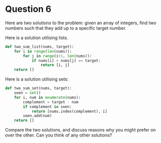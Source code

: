 # Question 6

Here are two solutions to the problem: given an array of integers, find two numbers such that they add up to a specific target number.

Here is a solution utilising lists.

```python
def two_sum_list(nums, target):
    for i in range(len(nums)):
        for j in range(i+1, len(nums)):
            if nums[i] + nums[j] == target:
                return [i, j]
    return []
```

Here is a solution utilising sets:

```python
def two_sum_set(nums, target):
    seen = set()
    for i, num in enumerate(nums):
        complement = target - num
        if complement in seen:
            return [nums.index(complement), i]
        seen.add(num)
    return []
```

Compare the two solutions, and discuss reasons why you might prefer on over the other. Can you think of any other solutions?


	

